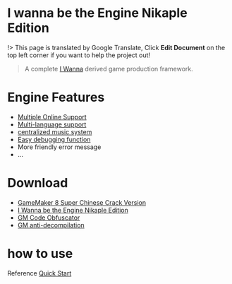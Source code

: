 # I wanna be the Engine Nikaple Edition

!> This page is translated by Google Translate, Click **Edit Document** on the top left corner if you want to help the project out!

> A complete [I Wanna](https://kayin.moe/iwbtg/downloads.php) derived game production framework.

# Engine Features

- [Multiple Online Support](network.md)
- [Multi-language support](i18n.md)
- [centralized music system](music.md)
- [Easy debugging function](debug.md)
- More friendly error message
- ...

# Download

- [GameMaker 8 Super Chinese Crack Version](http://p9wc9w6dq.bkt.clouddn.com/Super_Gamemaker8_1.4.2_Install.exe)
- [I Wanna be the Engine Nikaple Edition](http://p9wc9w6dq.bkt.clouddn.com/iwbte-nikaple-edition-2.1.2.zip)
- [GM Code Obfuscator](http://p9wc9w6dq.bkt.clouddn.com/GM%20Obfuscator%20030.jar)
- [GM anti-decompilation](http://p9wc9w6dq.bkt.clouddn.com/anti-decompiler.zip)

# how to use

Reference [Quick Start](quickstart.md)
